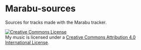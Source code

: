 # Marabu-sources
Sources for tracks made with the Marabu tracker.

<a rel="license" href="http://creativecommons.org/licenses/by/4.0/"><img alt="Creative Commons License" style="border-width:0" src="https://i.creativecommons.org/l/by/4.0/80x15.png" /></a><br />My music is licensed under a <a rel="license" href="http://creativecommons.org/licenses/by/4.0/">Creative Commons Attribution 4.0 International License</a>.
